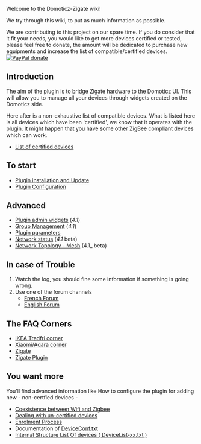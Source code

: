 Welcome to the Domoticz-Zigate wiki!

We try through this wiki, to put as much information as possible. 

We are contributing to this project on our spare time. If you do consider that it fit your needs, you would like to get more devices certified or tested, please feel free to donate, the amount will be dedicated to purchase new equipments and increase the list of compatible/certified devices.
[![PayPal donate](https://camo.githubusercontent.com/d5d24e33e2f4b6fe53987419a21b203c03789a8f/68747470733a2f2f696d672e736869656c64732e696f2f62616467652f446f6e6174652d50617950616c2d677265656e2e737667)](https://paypal.me/pipiche)

## Introduction
The aim of the plugin is to bridge Zigate hardware to the Domoticz UI. This will allow you to manage all your devices through widgets created on the Domoticz side.

Here after is a non-exhaustive list of compatible devices. What is listed here is all devices which have been 'certified', we know that it operates with the plugin. It might happen that you have some other ZigBee compliant devices which can work.
* [List of certified devices](https://github.com/sasu-drooz/Domoticz-Zigate/wiki/Compatible-Devices)

## To start
* [Plugin installation and Update](https://github.com/sasu-drooz/Domoticz-Zigate/wiki/Plugin-Installation)
* [Plugin Configuration](https://github.com/sasu-drooz/Domoticz-Zigate/wiki/Plugin-Configuration)

## Advanced

* [Plugin admin widgets](https://github.com/sasu-drooz/Domoticz-Zigate/wiki/Plugin-Administration) (_4.1_)
* [Group Management](https://github.com/sasu-drooz/Domoticz-Zigate/wiki/Group-Management) (_4.1_)
* [Plugin parameters](https://github.com/sasu-drooz/Domoticz-Zigate/wiki/PluginConf.txt)
* [Network status](https://github.com/sasu-drooz/Domoticz-Zigate/wiki/Network-Status) (_4.1_ beta)
* [Network Topology - Mesh](https://github.com/sasu-drooz/Domoticz-Zigate/wiki/Network-Topology---LQI-report) (4.1_ beta)

## In case of Trouble

1. Watch the log, you should fine some information if something is going wrong.
1. Use one of the forum channels
   * [French Forum](https://easydomoticz.com/forum/viewforum.php?f=28)
   * [English Forum](https://www.domoticz.com/forum/viewforum.php?f=68)


## 
## The FAQ Corners
* [IKEA Tradfri corner](https://github.com/sasu-drooz/Domoticz-Zigate/wiki/IKEA-Tradfri-corner)
* [Xiaomi/Aqara corner](https://github.com/sasu-drooz/Domoticz-Zigate/wiki/Xiaomi-Corner)
* [Zigate](https://github.com/sasu-drooz/Domoticz-Zigate/wiki/Zigate-FAQ)
* [Zigate Plugin](https://github.com/sasu-drooz/Domoticz-Zigate/wiki/Zigate-Plugin-FAQ)

## You want more
You'll find advanced information like How to configure the plugin for adding new - non-certfied devices -
* [Coexistence between Wifi and Zigbee](https://github.com/sasu-drooz/Domoticz-Zigate/wiki/Co-existence-of-IEEE-802.15.4-at-2.4-GHz-and-Zigbee)
* [Dealing with un-certified devices](https://github.com/sasu-drooz/Domoticz-Zigate/wiki/Dealing-with-un-certified-device)
* [Enrolment Process](https://github.com/sasu-drooz/Domoticz-Zigate/wiki/Enrolment-process)
* Documentation of [DeviceConf.txt](https://github.com/sasu-drooz/Domoticz-Zigate/wiki/DeviceConf)
* [Internal Structure List Of devices ( DeviceList-xx.txt )](https://github.com/sasu-drooz/Domoticz-Zigate/wiki/Structure-of-ListOfDevices)